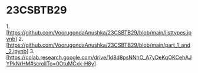 # 23CSBTB29
1.[https://github.com/VoorugondaAnushka/23CSBTB29/blob/main/listtypes.ipynb]
2.[https://github.com/VoorugondaAnushka/23CSBTB29/blob/main/part_1_and_2.ipynb]
3.[https://colab.research.google.com/drive/1d8d8psNNhO_A7yDeKqOKCehAJYPkNrHM#scrollTo=0OtuMCxk-H8y]
